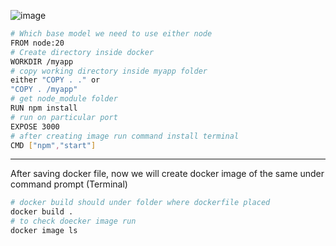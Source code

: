 ![image](https://github.com/user-attachments/assets/c18cc49b-eb72-41a9-95f7-9623f0139fac)
```bash
# Which base model we need to use either node
FROM node:20
# Create directory inside docker
WORKDIR /myapp 
# copy working directory inside myapp folder
either "COPY . ." or  
"COPY . /myapp"
# get node_module folder
RUN npm install
# run on particular port
EXPOSE 3000
# after creating image run command install terminal
CMD ["npm","start"]
``` 
---------------------
After saving docker file, now we will create docker image of the same under command prompt (Terminal)
```bash
# docker build should under folder where dockerfile placed
docker build .
# to check doecker image run
docker image ls
``` 
